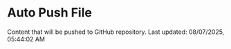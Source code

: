 # Auto Push File

Content that will be pushed to GitHub repository.
Last updated: 08/07/2025, 05:44:02 AM